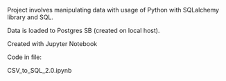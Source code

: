 Project involves manipulating data with usage of Python with SQLalchemy library and SQL. 

Data is loaded to Postgres SB (created on local host).

Created with Jupyter Notebook

Code in file:

CSV_to_SQL_2.0.ipynb

